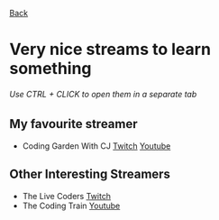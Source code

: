 [Back](https://github.com/MV88/DevResources)

# Very nice streams to learn something
<h6>Use CTRL + CLICK to open them in a separate tab</h6>

## My favourite streamer
- Coding Garden With CJ [Twitch](https://twitch.tv/codinggarden) [Youtube](https://www.youtube.com/channel/UCLNgu_OupwoeESgtab33CCw)

## Other Interesting Streamers
- The Live Coders [Twitch](https://twitch.tv/thelivecoders)
- The Coding Train [Youtube](https://www.youtube.com/channel/UCvjgXvBlbQiydffZU7m1_aw)